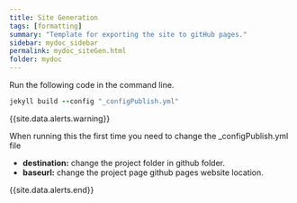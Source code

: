 ```yaml
---
title: Site Generation
tags: [formatting]
summary: "Template for exporting the site to gitHub pages."
sidebar: mydoc_sidebar
permalink: mydoc_siteGen.html
folder: mydoc
---
```


Run the following code in the command line.

```ruby
jekyll build --config "_configPublish.yml"
```

{{site.data.alerts.warning}}

When running this the first time you need to change the _configPublish.yml file
- **destination:** change the project folder in github folder.
- **baseurl:** change the project page github pages website location.

{{site.data.alerts.end}}
